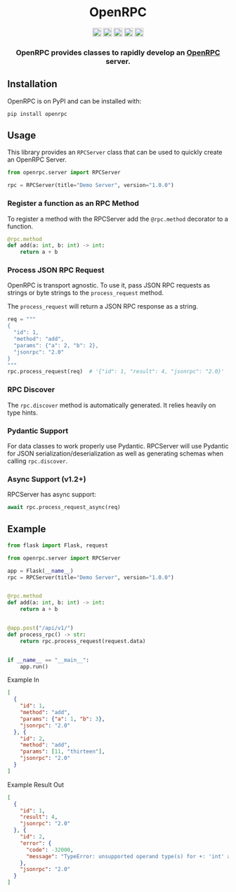 <div align=center>
  <h1>OpenRPC</h1>
  <img src="https://img.shields.io/badge/License-AGPL%20v3-blue.svg"
   height="20"
   alt="License: AGPL v3">
  <img src="https://img.shields.io/badge/code%20style-black-000000.svg"
   height="20"
   alt="Code style: black">
  <img src="https://img.shields.io/pypi/v/openrpc.svg"
   height="20"
   alt="PyPI version">
  <img src="https://img.shields.io/badge/coverage-100%25-success"
   height="20"
   alt="Code Coverage">
  <a href="https://gitlab.com/mburkard/openrpc/-/blob/main/CONTRIBUTING.md">
    <img src="https://img.shields.io/static/v1.svg?label=Contributions&message=Welcome&color=2267a0"
     height="20"
     alt="Contributions Welcome">
  </a>
  <h3>OpenRPC provides classes to rapidly develop an
  <a href="https://open-rpc.org">OpenRPC</a> server.</h3>
</div>

## Installation

OpenRPC is on PyPI and can be installed with:

```shell
pip install openrpc
```

## Usage

This library provides an `RPCServer` class that can be used to quickly
create an OpenRPC Server.

```python
from openrpc.server import RPCServer

rpc = RPCServer(title="Demo Server", version="1.0.0")
```

### Register a function as an RPC Method

To register a method with the RPCServer add the `@rpc.method` decorator
to a function.

```python
@rpc.method
def add(a: int, b: int) -> int:
    return a + b
```

### Process JSON RPC Request

OpenRPC is transport agnostic. To use it, pass JSON RPC requests as
strings or byte strings to the `process_request` method.

The `process_request` will return a JSON RPC response as a string.

```python
req = """
{
  "id": 1,
  "method": "add",
  "params": {"a": 2, "b": 2},
  "jsonrpc": "2.0"
}
"""
rpc.process_request(req)  # '{"id": 1, "result": 4, "jsonrpc": "2.0}'
```

### RPC Discover

The `rpc.discover` method is automatically generated. It relies heavily
on type hints.

### Pydantic Support

For data classes to work properly use Pydantic.
RPCServer will use Pydantic for JSON serialization/deserialization as
well as generating schemas when calling `rpc.discover`.

### Async Support (v1.2+)

RPCServer has async support:

```python
await rpc.process_request_async(req)
```

## Example

```python
from flask import Flask, request

from openrpc.server import RPCServer

app = Flask(__name__)
rpc = RPCServer(title="Demo Server", version="1.0.0")


@rpc.method
def add(a: int, b: int) -> int:
    return a + b


@app.post("/api/v1/")
def process_rpc() -> str:
    return rpc.process_request(request.data)


if __name__ == "__main__":
    app.run()
```

Example In

```json
[
  {
    "id": 1,
    "method": "add",
    "params": {"a": 1, "b": 3},
    "jsonrpc": "2.0"
  }, {
    "id": 2,
    "method": "add",
    "params": [11, "thirteen"],
    "jsonrpc": "2.0"
  }
]
```

Example Result Out

```json
[
  {
    "id": 1,
    "result": 4,
    "jsonrpc": "2.0"
  }, {
    "id": 2,
    "error": {
      "code": -32000,
      "message": "TypeError: unsupported operand type(s) for +: 'int' and 'str'"
    },
    "jsonrpc": "2.0"
  }
]
```
